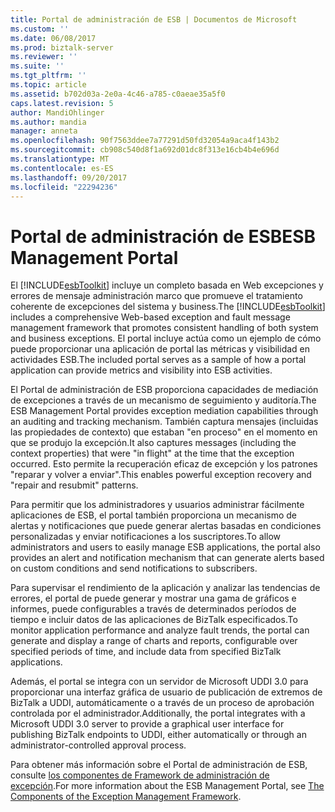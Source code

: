 ```yaml
---
title: Portal de administración de ESB | Documentos de Microsoft
ms.custom: ''
ms.date: 06/08/2017
ms.prod: biztalk-server
ms.reviewer: ''
ms.suite: ''
ms.tgt_pltfrm: ''
ms.topic: article
ms.assetid: b702d03a-2e0a-4c46-a785-c0aeae35a5f0
caps.latest.revision: 5
author: MandiOhlinger
ms.author: mandia
manager: anneta
ms.openlocfilehash: 90f7563ddee7a77291d50fd32054a9aca4f143b2
ms.sourcegitcommit: cb908c540d8f1a692d01dc8f313e16cb4b4e696d
ms.translationtype: MT
ms.contentlocale: es-ES
ms.lasthandoff: 09/20/2017
ms.locfileid: "22294236"
---
```

# <a name="esb-management-portal"></a><span data-ttu-id="d6433-102">Portal de administración de ESB</span><span class="sxs-lookup"><span data-stu-id="d6433-102">ESB Management Portal</span></span>
<span data-ttu-id="d6433-103">El [!INCLUDE[esbToolkit](../includes/esbtoolkit-md.md)] incluye un completo basada en Web excepciones y errores de mensaje administración marco que promueve el tratamiento coherente de excepciones del sistema y business.</span><span class="sxs-lookup"><span data-stu-id="d6433-103">The [!INCLUDE[esbToolkit](../includes/esbtoolkit-md.md)] includes a comprehensive Web-based exception and fault message management framework that promotes consistent handling of both system and business exceptions.</span></span> <span data-ttu-id="d6433-104">El portal incluye actúa como un ejemplo de cómo puede proporcionar una aplicación de portal las métricas y visibilidad en actividades ESB.</span><span class="sxs-lookup"><span data-stu-id="d6433-104">The included portal serves as a sample of how a portal application can provide metrics and visibility into ESB activities.</span></span>  
  
 <span data-ttu-id="d6433-105">El Portal de administración de ESB proporciona capacidades de mediación de excepciones a través de un mecanismo de seguimiento y auditoría.</span><span class="sxs-lookup"><span data-stu-id="d6433-105">The ESB Management Portal provides exception mediation capabilities through an auditing and tracking mechanism.</span></span> <span data-ttu-id="d6433-106">También captura mensajes (incluidas las propiedades de contexto) que estaban "en proceso" en el momento en que se produjo la excepción.</span><span class="sxs-lookup"><span data-stu-id="d6433-106">It also captures messages (including the context properties) that were "in flight" at the time that the exception occurred.</span></span> <span data-ttu-id="d6433-107">Esto permite la recuperación eficaz de excepción y los patrones "reparar y volver a enviar".</span><span class="sxs-lookup"><span data-stu-id="d6433-107">This enables powerful exception recovery and "repair and resubmit" patterns.</span></span>  
  
 <span data-ttu-id="d6433-108">Para permitir que los administradores y usuarios administrar fácilmente aplicaciones de ESB, el portal también proporciona un mecanismo de alertas y notificaciones que puede generar alertas basadas en condiciones personalizadas y enviar notificaciones a los suscriptores.</span><span class="sxs-lookup"><span data-stu-id="d6433-108">To allow administrators and users to easily manage ESB applications, the portal also provides an alert and notification mechanism that can generate alerts based on custom conditions and send notifications to subscribers.</span></span>  
  
 <span data-ttu-id="d6433-109">Para supervisar el rendimiento de la aplicación y analizar las tendencias de errores, el portal de puede generar y mostrar una gama de gráficos e informes, puede configurables a través de determinados períodos de tiempo e incluir datos de las aplicaciones de BizTalk especificados.</span><span class="sxs-lookup"><span data-stu-id="d6433-109">To monitor application performance and analyze fault trends, the portal can generate and display a range of charts and reports, configurable over specified periods of time, and include data from specified BizTalk applications.</span></span>  
  
 <span data-ttu-id="d6433-110">Además, el portal se integra con un servidor de Microsoft UDDI 3.0 para proporcionar una interfaz gráfica de usuario de publicación de extremos de BizTalk a UDDI, automáticamente o a través de un proceso de aprobación controlada por el administrador.</span><span class="sxs-lookup"><span data-stu-id="d6433-110">Additionally, the portal integrates with a Microsoft UDDI 3.0 server to provide a graphical user interface for publishing BizTalk endpoints to UDDI, either automatically or through an administrator-controlled approval process.</span></span>  
  
 <span data-ttu-id="d6433-111">Para obtener más información sobre el Portal de administración de ESB, consulte [los componentes de Framework de administración de excepción](../esb-toolkit/the-components-of-the-exception-management-framework.md).</span><span class="sxs-lookup"><span data-stu-id="d6433-111">For more information about the ESB Management Portal, see [The Components of the Exception Management Framework](../esb-toolkit/the-components-of-the-exception-management-framework.md).</span></span>